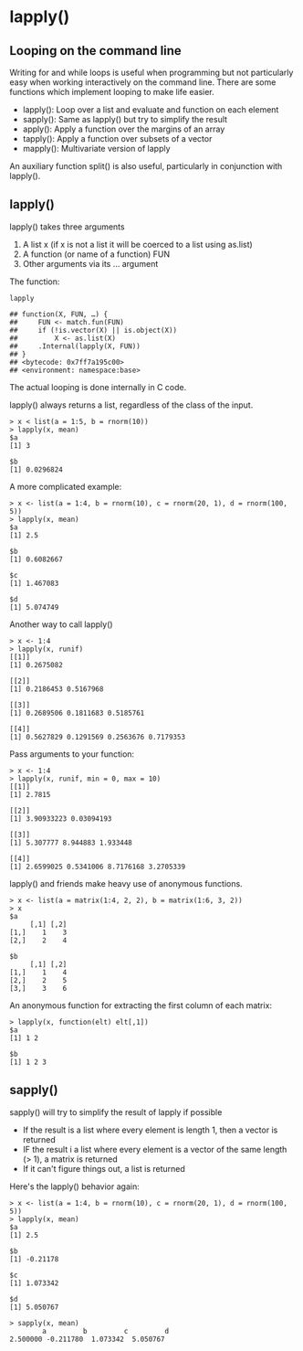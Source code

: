 lapply()
========

Looping on the command line
---------------------------

Writing for and while loops is useful when programming but not particularly easy when working interactively on the command line. There are some functions which implement looping to make life easier.

* lapply(): Loop over a list and evaluate and function on each element
* sapply(): Same as lapply() but try to simplify the result
* apply(): Apply a function over the margins of an array
* tapply(): Apply a function over subsets of a vector
* mapply(): Multivariate version of lapply

An auxiliary function split() is also useful, particularly in conjunction with lapply().

lapply()
--------

lapply() takes three arguments

1. A list x (if x is not a list it will be coerced to a list using as.list)
2. A function (or name of a function) FUN
3. Other arguments via its … argument

The function:

	lapply

	## function(X, FUN, …) {
	##     FUN <- match.fun(FUN)
	##     if (!is.vector(X) || is.object(X))
	##         X <- as.list(X)
	##     .Internal(lapply(X, FUN))
	## }
	## <bytecode: 0x7ff7a195c00>
	## <environment: namespace:base>

The actual looping is done internally in C code.

lapply() always returns a list, regardless of the class of the input.

	> x < list(a = 1:5, b = rnorm(10))
	> lapply(x, mean)
	$a
	[1] 3
	
	$b
	[1] 0.0296824

A more complicated example:

	> x <- list(a = 1:4, b = rnorm(10), c = rnorm(20, 1), d = rnorm(100, 5))
	> lapply(x, mean)
	$a
	[1] 2.5
	
	$b
	[1] 0.6082667
	
	$c
	[1] 1.467083
	
	$d
	[1] 5.074749

Another way to call lapply()

	> x <- 1:4
	> lapply(x, runif)
	[[1]]
	[1] 0.2675082
	
	[[2]]
	[1] 0.2186453 0.5167968
	
	[[3]]
	[1] 0.2689506 0.1811683 0.5185761
	
	[[4]]
	[1] 0.5627829 0.1291569 0.2563676 0.7179353

Pass arguments to your function:

	> x <- 1:4
	> lapply(x, runif, min = 0, max = 10)
	[[1]]
	[1] 2.7815

	[[2]]
	[1] 3.90933223 0.03094193

	[[3]]
	[1] 5.307777 8.944883 1.933448

	[[4]]
	[1] 2.6599025 0.5341006 8.7176168 3.2705339

lapply() and friends make heavy use of anonymous functions.

	> x <- list(a = matrix(1:4, 2, 2), b = matrix(1:6, 3, 2))
	> x
	$a
	     [,1] [,2]
	[1,]    1    3
	[2,]    2    4

	$b
	     [,1] [,2]
	[1,]    1    4
	[2,]    2    5
	[3,]    3    6

An anonymous function for extracting the first column of each matrix:

	> lapply(x, function(elt) elt[,1])
	$a
	[1] 1 2

	$b
	[1] 1 2 3

sapply()
--------

sapply() will try to simplify the result of lapply if possible

* If the result is a list where every element is length 1, then a vector is returned
* IF the result i a list where every element is a vector of the same length (> 1), a matrix is returned
* If it can't figure things out, a list is returned

Here's the lapply() behavior again:

	> x <- list(a = 1:4, b = rnorm(10), c = rnorm(20, 1), d = rnorm(100, 5))
	> lapply(x, mean)
	$a
	[1] 2.5

	$b
	[1] -0.21178

	$c
	[1] 1.073342

	$d
	[1] 5.050767

	> sapply(x, mean)
	        a         b         c         d 
 	2.500000 -0.211780  1.073342  5.050767
